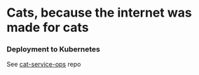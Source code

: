 # Cats, because the internet was made for cats 


### Deployment to Kubernetes
See [cat-service-ops](https://github.com/booternetes-III-springonetour-july-2021/cat-service-ops) repo
